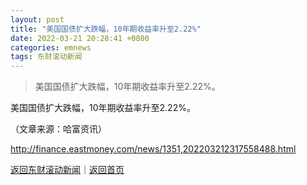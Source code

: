 ```yaml
---
layout: post
title: "美国国债扩大跌幅，10年期收益率升至2.22%"
date: 2022-03-21 20:28:41 +0800
categories: emnews
tags: 东财滚动新闻
---
```

> 美国国债扩大跌幅，10年期收益率升至2.22%。

<p>美国国债扩大跌幅，10年期收益率升至2.22%。 </p><p class="em_media">（文章来源：哈富资讯）</p>

<http://finance.eastmoney.com/news/1351,202203212317558488.html>

[返回东财滚动新闻](//finews.withounder.com/emnews/)｜[返回首页](//finews.withounder.com/)